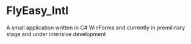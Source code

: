 # FlyEasy_Intl
A small application written in C# WinForms and currently in premilinary stage and under intensive development
